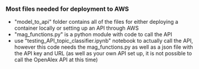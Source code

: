 ### Most files needed for deployment to AWS
* "model_to_api" folder contains all of the files for either deploying a container locally or setting up an API through AWS
* "mag_functions.py" is a python module with code to call the API
* use "testing_API_topic_classifier.ipynb" notebook to actually call the API, however this code needs the mag_functions.py as well as a json file with the API key and URL (as well as your own API set up, it is not possible to call the OpenAlex API at this time)
